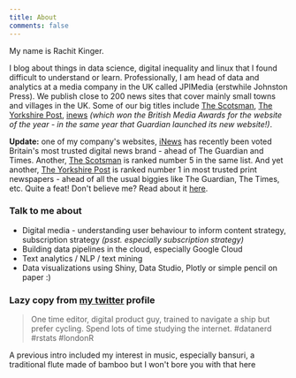 ```yaml
---
title: About
comments: false
---
```

My name is Rachit Kinger.  

I blog about things in data science, digital inequality and linux that I found difficult to understand or learn. Professionally, I am head of data and analytics at a media company in the UK called JPIMedia (erstwhile Johnston Press). We publish close to 200 news sites that cover mainly small towns and villages in the UK. Some of our big titles include [The Scotsman](https://www.scotsman.com), [The Yorkshire Post](https://www.yorkshirepost.co.uk), [inews](https://inews.co.uk) *(which won the British Media Awards for the website of the year - in the same year that Guardian launched its new website!)*.   

**Update:** one of my company's websites, [iNews](www.inews.co.uk) has recently been voted Britain's most trusted digital news brand - ahead of The Guardian and Times. Another, [The Scotsman](www.scotsman.com) is ranked number 5 in the same list. And yet another, [The Yorkshire Post](www.yorkshirepost.co.uk) is ranked number 1 in most trusted print newspapers - ahead of all the usual biggies like The Guardian, The Times, etc. Quite a feat! Don't believe me? Read about it [here](https://inews.co.uk/opinion/editor/trust-in-is-journalism-in-print-and-digital-is-at-record-high-according-to-new-industry-research/).   

### Talk to me about    

* Digital media - understanding user behaviour to inform content strategy, subscription strategy _(psst. especially subscription strategy)_  
* Building data pipelines in the cloud, especially Google Cloud  
* Text analytics / NLP / text mining   
* Data visualizations using Shiny, Data Studio, Plotly or simple pencil on paper :)  


### Lazy copy from [my twitter](https://twitter.com/rachitkinger) profile  
> One time editor, digital product guy, trained to navigate a ship but prefer cycling. Spend lots of time studying the internet. #datanerd #rstats #londonR    

A previous intro included my interest in music, especially bansuri, a traditional flute made of bamboo but I won't bore you with that here  

